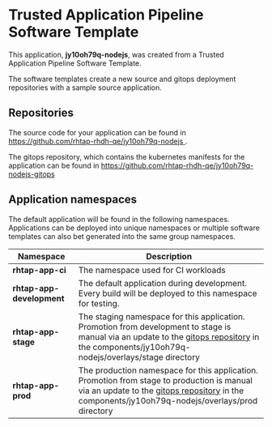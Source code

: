 # Trusted Application Pipeline Software Template

This application, **jy10oh79q-nodejs**, was created from a Trusted Application Pipeline Software Template.

The software templates create a new source and gitops deployment repositories with a sample source application. 

## Repositories

The source code for your application can be found in [https://github.com/rhtap-rhdh-qe/jy10oh79q-nodejs ](https://github.com/rhtap-rhdh-qe/jy10oh79q-nodejs ).
 
The gitops repository, which contains the kubernetes manifests for the application can be found in 
[https://github.com/rhtap-rhdh-qe/jy10oh79q-nodejs-gitops ](https://github.com/rhtap-rhdh-qe/jy10oh79q-nodejs-gitops ) 

## Application namespaces 

The default application will be found in the following namespaces. Applications can be deployed into unique namespaces or multiple software templates can also bet generated into the same group namespaces.  

|  Namespace   |  Description   |  
| -------- | -------- |
| **rhtap-app-ci** | The namespace used for CI workloads |
| **rhtap-app-development** | The default application during development. Every build will be deployed to this namespace for testing. |
| **rhtap-app-stage** | The staging namespace for this application. Promotion from development to stage is manual via an update to the [gitops repository](https://github.com/rhtap-rhdh-qe/jy10oh79q-nodejs-gitops ) in the components/jy10oh79q-nodejs/overlays/stage directory |
| **rhtap-app-prod** | The production namespace for this application. Promotion from stage to production is manual via an update to the [gitops repository](https://github.com/rhtap-rhdh-qe/jy10oh79q-nodejs-gitops ) in the components/jy10oh79q-nodejs/overlays/prod directory |